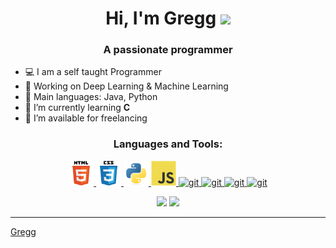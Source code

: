 <h1 align="center">Hi, I'm Gregg <img height="40" src="https://cdn3.emoji.gg/emojis/8962-bongocatbmo.gif"></h1>
<h3 align="center">A passionate programmer</h3>

- 💻 I am a self taught Programmer
- 🔭 Working on Deep Learning & Machine Learning
- 🌟 Main languages: Java, Python
- 🌱 I’m currently learning **C**
- 🤝 I’m available for freelancing

<h3 align="center">Languages and Tools:</h3>

<p align="center"> 
  <a href="https://www.w3.org/html/" target="_blank"> 
    <img src="https://raw.githubusercontent.com/devicons/devicon/master/icons/html5/html5-original-wordmark.svg" alt="html5" width="40" height="40"/> 
  </a>
  <a href="https://www.w3schools.com/css/" target="_blank"> 
    <img src="https://raw.githubusercontent.com/devicons/devicon/master/icons/css3/css3-original-wordmark.svg" alt="css3" width="40" height="40"/> 
  </a> 
  <a href="https://www.python.org" target="_blank"> 
    <img src="https://raw.githubusercontent.com/devicons/devicon/master/icons/python/python-original.svg" alt="python" width="40" height="40"/> 
  </a>  
  <a href="https://developer.mozilla.org/en-US/docs/Web/JavaScript" target="_blank"> 
    <img src="https://raw.githubusercontent.com/devicons/devicon/master/icons/javascript/javascript-original.svg" alt="javascript" width="40" height="40"/> 
  </a> 
  <a href="https://git-scm.com/" target="_blank"> 
    <img src="https://www.vectorlogo.zone/logos/git-scm/git-scm-icon.svg" alt="git" width="40" height="40"/> 
  </a>
  <a href="https://www.java.com/en/" target="_blank"> 
    <img src="https://cdn.iconscout.com/icon/free/png-256/java-22-225997.png" alt="git" width="50" height="40"/> 
  </a>
  <a href="https://nodejs.org/en/" target="_blank"> 
    <img src="https://cdn.freebiesupply.com/logos/thumbs/2x/nodejs-1-logo.png" alt="git" width="50" height="40"/> 
  </a>
  <a href="https://code.visualstudio.com/" target="_blank"> 
    <img src="https://cdn.freebiesupply.com/logos/thumbs/2x/visual-studio-code-logo.png" alt="git" width="50" height="40"/> 
  </a>
</p>

<p align= "center">
  <img height= "150" src="https://github-readme-stats.vercel.app/api?username=greggCode13&theme=react&show_icons=true&include_all_commits=true" />
  <img height= "150" src="https://github-readme-stats.vercel.app/api/top-langs/?username=greggCode13&theme=react&layout=compact" />
</p>

------

[Gregg](https://github.com/greggCode13)
